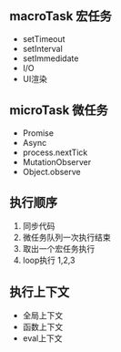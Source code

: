 ## macroTask 宏任务
- setTimeout
- setInterval
- setImmedidate
- I/O
- UI渲染


## microTask  微任务
- Promise
- Async
- process.nextTick
- MutationObserver
- Object.observe

## 执行顺序
1. 同步代码
2. 微任务队列一次执行结束
3. 取出一个宏任务执行
4. loop执行 1,2,3


## 执行上下文
- 全局上下文
- 函数上下文
- eval上下文